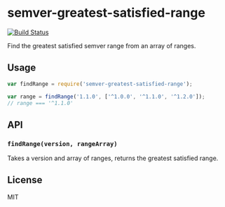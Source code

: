 semver-greatest-satisfied-range
===============================

[![Build Status](https://travis-ci.org/gulpjs/semver-greatest-satisfied-range.svg?branch=master)](https://travis-ci.org/gulpjs/semver-greatest-satisfied-range)

Find the greatest satisfied semver range from an array of ranges.

## Usage

```js
var findRange = require('semver-greatest-satisfied-range');

var range = findRange('1.1.0', ['^1.0.0', '^1.1.0', '^1.2.0']);
// range === '^1.1.0'
```

## API

### `findRange(version, rangeArray)`

Takes a version and array of ranges, returns the greatest satisfied range.

## License

MIT
